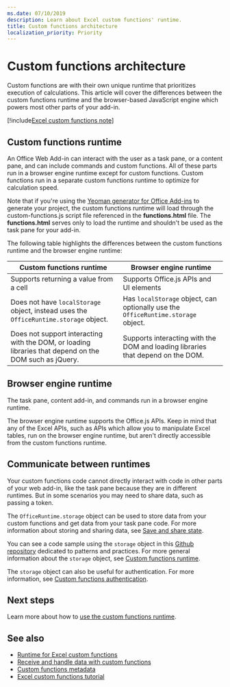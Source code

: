 ```yaml
---
ms.date: 07/10/2019
description: Learn about Excel custom functions' runtime. 
title: Custom functions architecture
localization_priority: Priority
---
```

# Custom functions architecture

 Custom functions are with their own unique runtime that prioritizes execution of calculations. This article will cover the differences between the custom functions runtime and the browser-based JavaScript engine which powers most other parts of your add-in.

[!include[Excel custom functions note](../includes/excel-custom-functions-note.md)]

## Custom functions runtime

An Office Web Add-in can interact with the user as a task pane, or a content pane, and can include commands and custom functions. All of these parts run in a browser engine runtime except for custom functions. Custom functions run in a separate custom functions runtime to optimize for calculation speed.

Note that if you're using the [Yeoman generator for Office Add-ins](https://www.npmjs.com/package/generator-office) to generate your project, the custom functions runtime will load through the custom-functions.js script file referenced in the **functions.html** file. The **functions.html** serves only to load the runtime and shouldn't be used as the task pane for your add-in.

The following table highlights the differences between the custom functions runtime and the browser engine runtime:

| Custom functions runtime 	| Browser engine runtime 	|
|------------------------------------------------------------------	|--------------------------------------------------------------------------------------------------------------	|
| Supports returning a value from a cell 	| Supports Office.js APIs and UI elements 	|
| Does not have `localStorage` object, instead uses the `OfficeRuntime.storage` object. 	| Has `localStorage` object, can optionally use the `OfficeRuntime.storage` object. 	|
| Does not support interacting with the DOM, or loading libraries that depend on the DOM such as jQuery.	| Supports interacting with the DOM and loading libraries that depend on the DOM. |

## Browser engine runtime

The task pane, content add-in, and commands run in a browser engine runtime.

The browser engine runtime supports the Office.js APIs. Keep in mind that any of the Excel APIs, such as APIs which allow you to manipulate Excel tables, run on the browser engine runtime, but aren't directly accessible from the custom functions runtime.

## Communicate between runtimes

Your custom functions code cannot directly interact with code in other parts of your web add-in, like the task pane because they are in different runtimes. But in some scenarios you may need to share data, such as passing a token.

The `OfficeRuntime.storage` object can be used to store data from your custom functions and get data from your task pane code. For more information about storing and sharing data, see [Save and share state](custom-functions-save-state.md).

You can see a code sample using the `storage` object in this [Github repository](https://github.com/OfficeDev/PnP-OfficeAddins/tree/master/Excel-custom-functions/AsyncStorage) dedicated to patterns and practices.
For more general information about the `storage` object, see [Custom functions runtime](./custom-functions-runtime.md).

The `storage` object can also be useful for authentication. For more information, see [Custom functions authentication](custom-functions-authentication.md).

## Next steps
Learn more about how to [use the custom functions runtime](custom-functions-runtime.md).

## See also

* [Runtime for Excel custom functions](custom-functions-runtime.md)
* [Receive and handle data with custom functions](custom-functions-web-reqs.md)
* [Custom functions metadata](custom-functions-json.md)
* [Excel custom functions tutorial](../tutorials/excel-tutorial-create-custom-functions.md)
